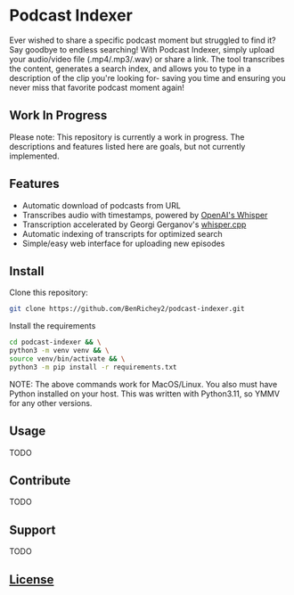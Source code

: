 # Podcast Indexer
Ever wished to share a specific podcast moment but struggled to find it? Say goodbye to
endless searching! With Podcast Indexer, simply upload your audio/video file
(.mp4/.mp3/.wav) or share a link. The tool transcribes the content, generates a search
index, and allows you to type in a description of the clip you're looking for- saving you
time and ensuring you never miss that favorite podcast moment again!

## Work In Progress
Please note: This repository is currently a work in progress. The descriptions and
features listed here are goals, but not currently implemented.

## Features
- Automatic download of podcasts from URL
- Transcribes audio with timestamps, powered by
[OpenAI's Whisper](https://github.com/openai/whisper)
- Transcription accelerated by Georgi Gerganov's
[whisper.cpp](https://github.com/ggerganov/whisper.cpp)
- Automatic indexing of transcripts for optimized search
- Simple/easy web interface for uploading new episodes

## Install
Clone this repository:
```bash
git clone https://github.com/BenRichey2/podcast-indexer.git
```
Install the requirements
```bash
cd podcast-indexer && \
python3 -m venv venv && \
source venv/bin/activate && \
python3 -m pip install -r requirements.txt
```

NOTE: The above commands work for MacOS/Linux. You also must have Python installed on
your host. This was written with Python3.11, so YMMV for any other versions.

## Usage
TODO

## Contribute
TODO

## Support
TODO

## [License](./LICENSE)

